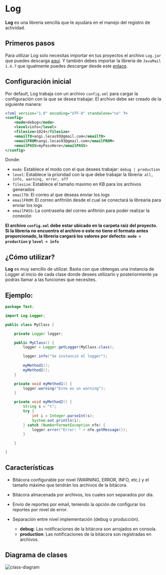 # Log
**Log** es una libreria sencilla que te ayudara en el manejo del registro de actividad.

## Primeros pasos

Para utilizar Log solo necesitas importar en tus proyectos el archivo `Log.jar` que puedes descarga [aquí](https://drive.google.com/open?id=1tOjR6zdexpncdnSsdTiNvBCfdj13L7Bt). Y también debes importar la librería de `JavaMail 1.4.7` que igualmente puedes descargar desde este [enlace](https://mvnrepository.com/artifact/javax.mail/mail/1.4.7).

## Configuración inicial

Por default, Log trabaja con un archivo `config.xml` para cargar la configuración con la que se desea trabajar.
El archivo debe ser creado de la siguiente manera:
```xml
<?xml version="1.0" encoding="UTF-8" standalone="no" ?>
<config>
	<mode>debug</mode>
	<level>info</level>
	<filesize>1024</filesize>	
	<emailTO>angi.lecas93@gmail.com</emailTO>
	<emailFROM>angi.lecas93@gmail.com</emailFROM>
	<emailPASS>myPassHere</emailPASS>
</config>
```
Donde:
* `mode`: Establece el modo con el que desees trabajar: `debug | production`
* `level`: Establece la prioridad con la que debe trabajar la librería: `all, info, warning, error, off`
* `filesize`: Establece el tamaño maximo en KB para los archivos generados
* `emailTO`: El correo al que deseas enviar los logs
* `emailFROM`: El correo anfitrión desde el cual se conectará la librearía para enviar los logs
* `emailPASS`: La contraseña del correo anfitrión para poder realizar la conexión

**El archivo `config.xml` debe estar ubicado en la carpeta raíz del proyecto.**
**Si la libreria no encuentra el archivo o este no tiene el formato antes proporcionado, la librería cargará los valores por defecto: `mode = production` y `level = info`**

## ¿Cómo utilizar?

**Log** es muy sencillo de utilizar. Basta con que obtengas una instancia de Logger al inicio de cada clase donde desees utilizarlo y  posteriormente ya podras llamar a las funciones que necesites.

## Ejemplo:
```Java
package Test;

import Log.Logger;

public class MyClass {

	private Logger logger;

	public MyClass() {
		logger = Logger.getLogger(MyClass.class);

		logger.info("Se instanció el logger");
		
		myMethod1();
		myMethod2();
	}

	private void myMethod1() {
		logger.warning("Este es un warning");
	}

	private void myMethod2() {
		String s = "t";
		try {
			int i = Integer.parseInt(s);
			System.out.println(i);
		} catch (NumberFormatException nfe) {
			logger.error("Error: " + nfe.getMessage());
		}

	}

}
```

## Características

* Bitácora configurable por nivel (WARNING, ERROR, INFO, etc.) y el 
tamaño máximo que tendrán los archivos de la bitácora.

* Bitácora almacenada por archivos, los cuales son separados por 
día.

* Envío de reportes por email, teniendo la opción de configurar los reportes por nivel de error.

* Separación entre nivel implementación (debug o producción).
	* **debug**: Las notificaciones de la bitácora son arrojados en consola.
	* **production**:  Las notificaciones de la bitácora son registradas en archivos.

<!--
### Clase x
* Descripción:
* Dependencias: Dependencias con otras clases: <<Listar las asociaciones, nombre y descripción
* Atributos: Enumerarlas y adicionar el nombre, tipo, visibilidad, valor por omisión y descripción.
* Funciones: Enumerarlas y adicionar el nombre, listado de argumentos con su tipo, valor de retorno, visibilidad, si es función pública mencionar el servicio que esta implementando (componente e interface de salida) y descripción.
-->
	
## Diagrama de clases

![class-diagram](https://i.imgur.com/2OxSEQb.png)
